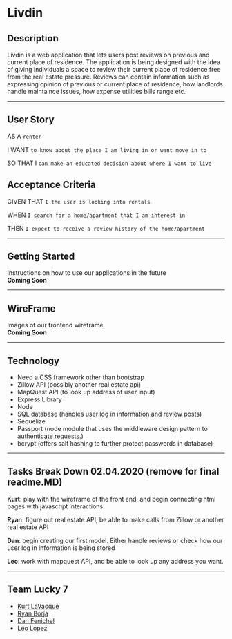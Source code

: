 # Livdin

## Description 


Livdin is a web application that lets users post reviews on previous and current place of residence. The application is being designed with the idea of giving individuals a space to review their current place of residence free from the real estate pressure. Reviews can contain information such as expressing opinion of previous or current place of residence, how landlords handle maintaince issues, how expense utilities bills range etc.  

---
## User Story

AS A `renter`

I WANT `to know about the place I am living in or want move in to`

SO THAT I `can make an educated decision about where I want to live`

## Acceptance Criteria

GIVEN THAT `I the user is looking into rentals`

WHEN `I search for a home/apartment that I am interest in`

THEN `I expect to receive a review history of the home/apartment`

---
## Getting Started

Instructions on how to use our applications in the future  
__Coming Soon__

---
## WireFrame

Images of our frontend wireframe  
__Coming Soon__


---
## Technology

* Need a CSS framework other than bootstrap
* Zillow API (possibly another real estate api)
* MapQuest API (to look up address of user input)
* Express Library
* Node 
* SQL database (handles user log in information and review posts)
* Sequelize
* Passport (node module that uses the middleware design pattern to authenticate requests.)
* bcrypt (offers salt hashing to further protect passwords in database)


---
## Tasks Break Down 02.04.2020 (remove for final readme.MD)

__Kurt__: play with the wireframe of the front end, and begin       connecting html pages with javascript interactions.  

__Ryan__: figure out real estate API, be able to make calls from Zillow or another real estate API  

__Dan__: begin creating our first model. Either handle reviews or check how our user log in information is being stored  

__Leo__: work with mapquest API, and be able to look up any address you want. 

---
## Team Lucky 7

* [Kurt LaVacque](https://github.com/livingkurt) 
* [Ryan Borja](https://github.com/SteelersFan254) 
* [Dan Fenichel](https://github.com/danfenichel) 
* [Leo Lopez](https://github.com/leolopez10) 

